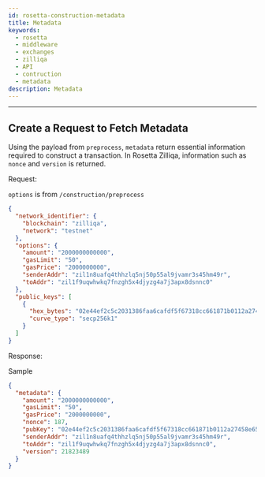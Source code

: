 ```yaml
---
id: rosetta-construction-metadata
title: Metadata
keywords:
  - rosetta
  - middleware
  - exchanges
  - zilliqa
  - API
  - contruction
  - metadata
description: Metadata
---
```


---

## Create a Request to Fetch Metadata

Using the payload from `preprocess`, `metadata` return essential information required to construct a transaction. In Rosetta Zilliqa, information such as `nonce` and `version` is returned.

Request:

`options` is from `/construction/preprocess`

```json
{
  "network_identifier": {
    "blockchain": "zilliqa",
    "network": "testnet"
  },
  "options": {
    "amount": "2000000000000",
    "gasLimit": "50",
    "gasPrice": "2000000000",
    "senderAddr": "zil1n8uafq4thhzlq5nj50p55al9jvamr3s45hm49r",
    "toAddr": "zil1f9uqwhwkq7fnzgh5x4djyzg4a7j3apx8dsnnc0"
  },
  "public_keys": [
    {
      "hex_bytes": "02e44ef2c5c2031386faa6cafdf5f67318cc661871b0112a27458e65f37a35655e",
      "curve_type": "secp256k1"
    }
  ]
}
```

Response:

Sample

```json
{
  "metadata": {
    "amount": "2000000000000",
    "gasLimit": "50",
    "gasPrice": "2000000000",
    "nonce": 187,
    "pubKey": "02e44ef2c5c2031386faa6cafdf5f67318cc661871b0112a27458e65f37a35655e",
    "senderAddr": "zil1n8uafq4thhzlq5nj50p55al9jvamr3s45hm49r",
    "toAddr": "zil1f9uqwhwkq7fnzgh5x4djyzg4a7j3apx8dsnnc0",
    "version": 21823489
  }
}
```

